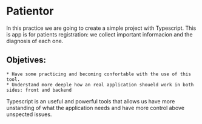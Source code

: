 # Patientor

In this practice we are going to create a simple project with Typescript. This is app is for patients registration: we collect important informacion and the diagnosis of each one.

## Objetives:

    * Have some practicing and becoming confortable with the use of this tool.
    * Understand more deeple how an real application shoueld work in both sides: front and backend

Typescript is an useful and powerful tools that allows us have more unstanding of what the application needs and have more control above unspected issues.

